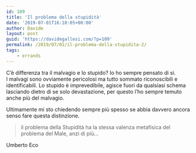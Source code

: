 ```yaml
---
id: 109
title: 'Il problema della stupidità'
date: '2019-07-01T16:10:05+00:00'
author: Davide
layout: post
guid: 'https://davidegallesi.com/?p=109'
permalink: /2019/07/01/il-problema-della-stupidita-2/
tags:
    - errands
---
```


C’è differenza tra il malvagio e lo stupido? Io ho sempre pensato di si.  
I malvagi sono ovviamente pericolosi ma tutto sommato riconoscibili e identificabili. Lo stupido è imprevedibile, agisce fuori da qualsiasi schema lasciando dietro di se solo devastazione, per questo l’ho sempre temuto anche più del malvagio.

Ultimamente mi sto chiedendo sempre più spesso se abbia davvero ancora senso fare questa distinzione.

> il problema della Stupidità ha la stessa valenza metafisica del problema del Male, anzi di più…

Umberto Eco
